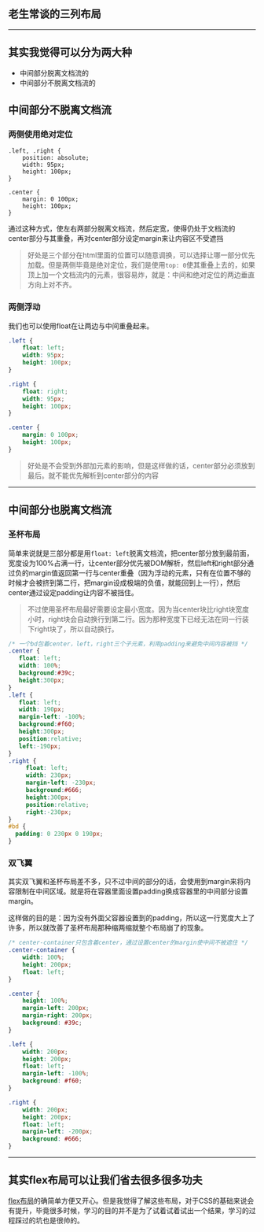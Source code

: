 ## 老生常谈的三列布局

---

## 其实我觉得可以分为两大种

- 中间部分脱离文档流的
- 中间部分不脱离文档流的


## 中间部分不脱离文档流

### 两侧使用绝对定位

```
.left, .right {
	position: absolute;
	width: 95px;
	height: 100px;
}

.center {
	margin: 0 100px;
	height: 100px;
}
```

通过这种方式，使左右两部分脱离文档流，然后定宽，使得仍处于文档流的center部分与其重叠，再对center部分设定margin来让内容区不受遮挡

> 好处是三个部分在html里面的位置可以随意调换，可以选择让哪一部分优先加载。但是两侧毕竟是绝对定位，我们是使用`top: 0`使其重叠上去的，如果顶上加一个文档流内的元素，很容易炸，就是：中间和绝对定位的两边垂直方向上对不齐。

### 两侧浮动

我们也可以使用float在让两边与中间重叠起来。

```css
.left {
	float: left;
	width: 95px;
	height: 100px;
}

.right {
	float: right;
	width: 95px;
	height: 100px;
}

.center {
	margin: 0 100px;
	height: 100px;
}
```


> 好处是不会受到外部加元素的影响，但是这样做的话，center部分必须放到最后。就不能优先解析到center部分的内容

---

## 中间部分也脱离文档流

### 圣杯布局

简单来说就是三部分都是用`float: left`脱离文档流，把center部分放到最前面，宽度设为100%占满一行，让center部分优先被DOM解析，然后left和right部分通过负的margin值返回第一行与center重叠（因为浮动的元素，只有在位置不够的时候才会被挤到第二行，把margin设成极端的负值，就能回到上一行），然后center通过设定padding让内容不被挡住。

> 不过使用圣杯布局最好需要设定最小宽度。因为当center块比right块宽度小时，right块会自动换行到第二行。因为那种宽度下已经无法在同一行装下right块了，所以自动换行。


```css
/* 一个bd包着center，left，right三个子元素，利用padding来避免中间内容被挡 */
.center {
   float: left;
   width: 100%;
   background:#39c;
   height:300px;
}
.left {
   float: left;
   width: 190px;
   margin-left: -100%;
   background:#f60;
   height:300px;
   position:relative;
   left:-190px;
}
.right {
     float: left;
     width: 230px;
     margin-left: -230px;
     background:#666;
     height:300px;
     position:relative;
     right:-230px;
}
#bd {
  padding: 0 230px 0 190px;
}
```

### 双飞翼

其实双飞翼和圣杯布局差不多，只不过中间的部分的话，会使用到margin来将内容限制在中间区域。就是将在容器里面设置padding换成容器里的中间部分设置margin。

这样做的目的是：因为没有外面父容器设置到的padding，所以这一行宽度大上了许多，所以就改善了圣杯布局那种缩两缩就整个布局崩了的现象。

```css
/* center-container只包含着center，通过设置center的margin使中间不被遮住 */
.center-container {
    width: 100%;
    height: 200px;
    float: left;
}

.center {
    height: 100%;
    margin-left: 200px;
    margin-right: 200px;
    background: #39c;
}

.left {
    width: 200px;
    height: 200px;
    float: left;
    margin-left: -100%;
    background: #f60;
}

.right {
    width: 200px;
    height: 200px;
    float: left;
    margin-left: -200px;
    background: #666;
}
```

---

## 其实flex布局可以让我们省去很多很多功夫

[flex布局](http://www.ruanyifeng.com/blog/2015/07/flex-grammar.html)的确简单方便又开心。但是我觉得了解这些布局，对于CSS的基础来说会有提升，毕竟很多时候，学习的目的并不是为了试着试着试出一个结果，学习的过程踩过的坑也是很帅的。
